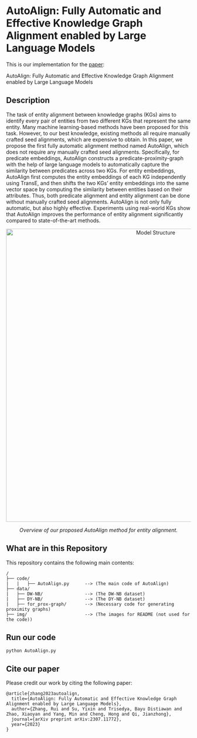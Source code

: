 # AutoAlign: Fully Automatic and Effective Knowledge Graph Alignment enabled by Large Language Models


This is our implementation for the [paper](https://arxiv.org/pdf/2307.11772.pdf):

AutoAlign: Fully Automatic and Effective Knowledge Graph Alignment enabled by Large Language Models


## Description

The task of entity alignment between knowledge graphs (KGs) aims to identify every pair of entities from two different KGs
that represent the same entity. Many machine learning-based methods have been proposed for this task. However, to our best
knowledge, existing methods all require manually crafted seed alignments, which are expensive to obtain. In this paper, we propose
the first fully automatic alignment method named AutoAlign, which does not require any manually crafted seed alignments. Specifically,
for predicate embeddings, AutoAlign constructs a predicate-proximity-graph with the help of large language models to automatically
capture the similarity between predicates across two KGs. For entity embeddings, AutoAlign first computes the entity embeddings of
each KG independently using TransE, and then shifts the two KGs’ entity embeddings into the same vector space by computing the
similarity between entities based on their attributes. Thus, both predicate alignment and entity alignment can be done without manually
crafted seed alignments. AutoAlign is not only fully automatic, but also highly effective. Experiments using real-world KGs show that
AutoAlign improves the performance of entity alignment significantly compared to state-of-the-art methods.


<p align="center">
  <img src="/img/overall-framework.pdb", alt="Model Structure" width="800">
  <p align="center"><em>Overview of our proposed AutoAlign method for entity alignment.</em></p>
</p>

## What are in this Repository
This repository contains the following main contents:

```
/
├── code/                         
|   |   ├── AutoAlign.py      --> (The main code of AutoAlign)
├── data/                   
|   ├── DW-NB/                --> (The DW-NB dataset)
|   ├── DY-NB/                --> (The DY-NB dataset)
|   ├── for_prox-graph/       --> (Necessary code for generating proximity graphs)
├── img/                      --> (The images for README (not used for the code))   
```

## Run our code

```
python AutoAlign.py
```

## Cite our paper

Please credit our work by citing the following paper:

```
@article{zhang2023autoalign,
  title={AutoAlign: Fully Automatic and Effective Knowledge Graph Alignment enabled by Large Language Models},
  author={Zhang, Rui and Su, Yixin and Trisedya, Bayu Distiawan and Zhao, Xiaoyan and Yang, Min and Cheng, Hong and Qi, Jianzhong},
  journal={arXiv preprint arXiv:2307.11772},
  year={2023}
}
```

